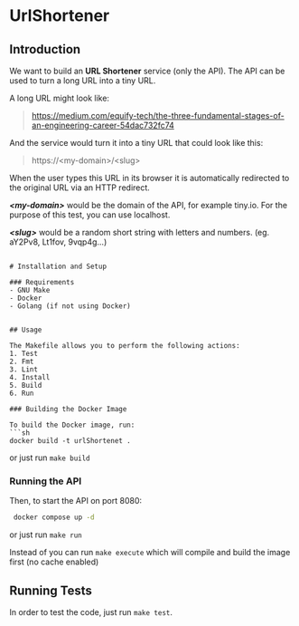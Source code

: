 # UrlShortener

## Introduction

We want to build an **URL Shortener** service (only the API). The API can be used to turn a long URL into a tiny URL.

A long URL might look like:

> https://medium.com/equify-tech/the-three-fundamental-stages-of-an-engineering-career-54dac732fc74

And the service would turn it into a tiny URL that could look like this:

> https://\<my-domain\>/\<slug\>

When the user types this URL in its browser it is automatically redirected to the original URL via an HTTP redirect.

**_\<my-domain\>_** would be the domain of the API, for example tiny.io. For the purpose of this test, you can use localhost.

**_\<slug\>_** would be a random short string with letters and numbers. (eg. aY2Pv8, Lt1fov, 9vqp4g…)
```

# Installation and Setup

### Requirements
- GNU Make
- Docker
- Golang (if not using Docker)


## Usage

The Makefile allows you to perform the following actions:
1. Test
2. Fmt
3. Lint
4. Install
5. Build
6. Run

### Building the Docker Image

To build the Docker image, run:
```sh
docker build -t urlShortenet .
```
or just run `make build`

### Running the API
Then, to start the API on port 8080:
```sh
 docker compose up -d
```
or just run `make run`

Instead of you can run `make execute` which will compile and build the image first (no cache enabled)

## Running Tests
In order to test the code, just run `make test`.
